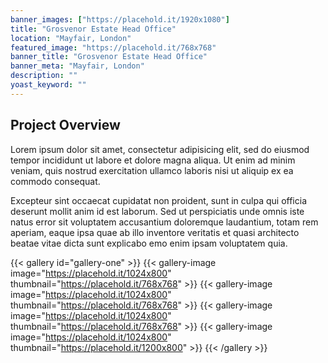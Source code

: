 ```yaml
---
banner_images: ["https://placehold.it/1920x1080"]
title: "Grosvenor Estate Head Office"
location: "Mayfair, London"
featured_image: "https://placehold.it/768x768"
banner_title: "Grosvenor Estate Head Office"
banner_meta: "Mayfair, London"
description: ""
yoast_keyword: ""
---
```


## Project Overview

Lorem ipsum dolor sit amet, consectetur adipisicing elit, sed do eiusmod tempor incididunt ut labore et dolore magna aliqua. Ut enim ad minim veniam, quis nostrud exercitation ullamco laboris nisi ut aliquip ex ea commodo consequat. 

Excepteur sint occaecat cupidatat non proident, sunt in culpa qui officia deserunt mollit anim id est laborum. Sed ut perspiciatis unde omnis iste natus error sit voluptatem accusantium doloremque laudantium, totam rem aperiam, eaque ipsa quae ab illo inventore veritatis et quasi architecto beatae vitae dicta sunt explicabo emo enim ipsam voluptatem quia.

{{< gallery id="gallery-one" >}}
    {{< gallery-image image="https://placehold.it/1024x800" thumbnail="https://placehold.it/768x768" >}}
    {{< gallery-image image="https://placehold.it/1024x800" thumbnail="https://placehold.it/768x768" >}}
    {{< gallery-image image="https://placehold.it/1024x800" thumbnail="https://placehold.it/768x768" >}}
    {{< gallery-image image="https://placehold.it/1024x800" thumbnail="https://placehold.it/1200x800" >}}
{{< /gallery >}}